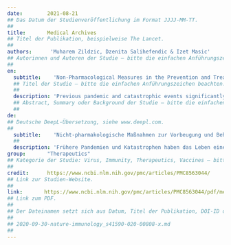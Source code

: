 ```yaml
---
date:        2021-08-21
## Das Datum der Studienveröffentlichung im Format JJJJ-MM-TT.
##
title:       Medical Archives
## Titel der Publikation, beispielweise The Lancet.
##
authors:      'Muharem Zildzic, Dzenita Salihefendic & Izet Masic'
## Autorinnen und Autoren der Studie – bitte die einfachen Anführungszeichen beachten!
##
en:
  subtitle:    'Non-Pharmacological Measures in the Prevention and Treatment of COVID-19 Infection'
  ## Titel der Studie – bitte die einfachen Anführungszeichen beachten!
  ##
  description: 'Previous pandemic and catastrophic events significantly changed the life of every human being, bringing him/her into a state of stress and the need to quickly adapt to new ways of daily activity. COVID-19 has a negative impact on all elements of health: social, physical and mental. Pharmacotherapy, as well as protective measures (isolation, wearing masks and maintaining physical distance) did not give the expected results. Vaccination has not yet led to herd immunity, so it is still jeopardizing every aspect of human health. Non-pharmacological methods, such as stress and sleep control, physical activity and contact with nature are of great importance since they can significantly contribute to staying healthy during a pandemic. The aim of this paper is to evaluate the impact of non-pharmacological measures such as stress and sleep control (with different measures against the negative effects of anxiety and depression on mental state) and the possible positive impact of “forest bathing” on improving the immune response to the virus and its consequences. Available evidence-based studies on ways to com- bat stress and the effect of the proposed measures on human mental health and the im- mune system were analyzed. From the mentioned studies, recommended measures have been registered, which refer to stress and sleep control, diet and eating habits, contact with nature (“forest bathing”, gardening), virtual communication and meditation (mindfulness practice). The combined results of these studies indicate that COVID-19 has a chronic course and complications that significantly affect the physical, mental and emotional state of the patient. Proven positive effects of non-pharmacological measures can be applied in the daily practice of primary health care in the comprehensive fight against the COVID-19 pandemic. Non-pharmacological measures such as stress and sleep control, spending time in nature, healthy diet, and physical activity may improve the immune response to COVID-19. These measures, with their positive effects on all aspects of health, can make a major contribution to controlling and improving the quality of life during the COVID-19 pandemic.'
  ## Abstract, Summary oder Background der Studie – bitte die einfachen Anführungszeichen beachten!
  ##
de: 
## Deutsche DeepL-Übersetzung, siehe www.deepl.com.
##
  subtitle:    'Nicht-pharmakologische Maßnahmen zur Vorbeugung und Behandlung der COVID-19-Infektion'
  ##
  description: 'Frühere Pandemien und Katastrophen haben das Leben eines jeden Menschen erheblich verändert und ihn in einen Zustand von Stress und der Notwendigkeit gebracht, sich schnell an neue Formen der täglichen Aktivitäten anzupassen. COVID-19 hat negative Auswirkungen auf alle Elemente der Gesundheit: sozial, physisch und psychisch. Sowohl die Pharmakotherapie als auch die Schutzmaßnahmen (Isolierung, Tragen von Masken und Wahrung des räumlichen Abstands) haben nicht die erwarteten Ergebnisse gebracht. Die Impfung hat noch nicht zu einer Herdenimmunität geführt, so dass sie weiterhin alle Aspekte der menschlichen Gesundheit gefährdet. Nicht-pharmakologische Methoden wie Stress- und Schlafkontrolle, körperliche Aktivität und Kontakt mit der Natur sind von großer Bedeutung, da sie wesentlich dazu beitragen können, während einer Pandemie gesund zu bleiben. Ziel dieses Beitrags ist, die Auswirkungen nicht-pharmakologischer Maßnahmen wie Stress- und Schlafkontrolle (mit verschiedenen Maßnahmen gegen die negativen Auswirkungen von Angst und Depression auf die psychische Verfassung) und die möglichen positiven Auswirkungen des "Waldbadens" auf die Verbesserung der Immunantwort auf das Virus und seine Folgen zu bewerten. Die verfügbaren evidenzbasierten Studien über Möglichkeiten zur Stressbewältigung und die Auswirkungen der vorgeschlagenen Maßnahmen auf die menschliche psychische Gesundheit und das Immunsystem wurden analysiert. Aus den genannten Studien wurden empfohlene Maßnahmen ermittelt, die sich auf Stress- und Schlafkontrolle, Ernährung und Essgewohnheiten, Kontakt mit der Natur ("Waldbaden", Gartenarbeit), virtuelle Kommunikation und Meditation (Achtsamkeitspraxis) beziehen. Die kombinierten Ergebnisse dieser Studien weisen darauf hin, dass COVID-19 einen chronischen Verlauf und Komplikationen hat, die den körperlichen, geistigen und emotionalen Zustand des Patienten erheblich beeinträchtigen. Nachgewiesene positive Auswirkungen nicht-pharmakologischer Maßnahmen können in der täglichen Praxis der medizinischen Grundversorgung im umfassenden Kampf gegen die COVID-19-Pandemie eingesetzt werden. Nicht-pharmakologische Maßnahmen wie Stress- und Schlafkontrolle, Aufenthalt in der Natur, gesunde Ernährung und körperliche Aktivität können die Immunantwort auf COVID-19 verbessern. Diese Maßnahmen mit ihren positiven Auswirkungen auf alle Aspekte der Gesundheit können einen wichtigen Beitrag zur Kontrolle und Verbesserung der Lebensqualität während der COVID-19-Pandemie leisten.'
group:       "Therapeutics"
## Kategorie der Studie: Virus, Immunity, Therapeutics, Vaccines – bitte die Anführungszeichen beachten!
##
credit:      https://www.ncbi.nlm.nih.gov/pmc/articles/PMC8563044/
## Link zur Studien-Website.
##
link:       https://www.ncbi.nlm.nih.gov/pmc/articles/PMC8563044/pdf/medarch-75-307.pdf
## Link zum PDF.
##
## Der Dateinamen setzt sich aus Datum, Titel der Publikation, DOI-ID der Studie (nach dem letzten Slash) und der Dateiendung zusammen. Bitte den Unterstrich vor der DOI-ID beachten!
##
## 2020-09-30-nature-immunology_s41590-020-00808-x.md
##
---
```

<object data="{{ page.link }}" style='height:calc(100vh - 400px); width: 100%' type='application/pdf'></object>
